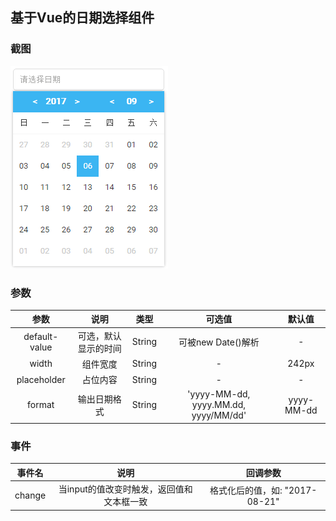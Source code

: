 ## 基于Vue的日期选择组件

### 截图

![demo](./demo.gif)

### 参数

|参数	  | 说明  | 类型	 | 可选值	| 默认值 |
|:----:|:-----:|:--------:|:-----:|:-----:|
|default-value|可选，默认显示的时间|String|可被new Date()解析|-|
|width|组件宽度|String|-|242px|
|placeholder|占位内容|String|-|-|
|format|输出日期格式|String|'yyyy-MM-dd, yyyy.MM.dd, yyyy/MM/dd'|yyyy-MM-dd|

### 事件
|事件名	  | 说明  | 回调参数 |
|:----:|:-----:|:--------:|
|change|当input的值改变时触发，返回值和文本框一致|格式化后的值，如: "2017-08-21"